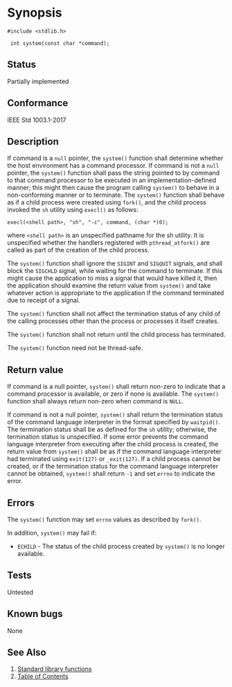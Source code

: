 # Synopsis 
`#include <stdlib.h>`</br>

` int system(const char *command);`</br>

## Status
Partially implemented
## Conformance
IEEE Std 1003.1-2017
## Description

If command is a `null` pointer, the `system()` function shall determine whether the host environment has a command
processor. If command is not a `null` pointer, the `system()` function shall pass the string pointed to by command
to that command processor to be executed in an implementation-defined manner; this might then cause the program calling
`system()` to behave in a non-conforming manner or to terminate.
The
`system()` function shall behave as if a child process were created using `fork()`,
and the child process invoked the `sh` utility using `execl()` as follows:

```
execl(<shell path>, "sh", "-c", command, (char *)0);
```


where `<shell path>` is an unspecified pathname for the sh utility. It is
unspecified whether the handlers registered with `pthread_atfork()` are called
as part of the creation of the child process.

The `system()` function shall ignore the `SIGINT` and `SIGQUIT` signals, and shall block the `SIGCHLD` signal, while waiting for
the command to terminate. If this might cause the application to miss a signal that would have killed it, then the application
should examine the return value from `system()` and take whatever action is appropriate to the application if the command
terminated due to receipt of a signal.

The `system()` function shall not affect the termination status of any child of the calling processes other than the
process or processes it itself creates.

The `system()` function shall not return until the child process has terminated. 

The `system()` function need not be thread-safe.


## Return value


If command is a null pointer, `system()` shall return non-zero to indicate that a command processor is available, or
zero if none is available.   The `system()` function shall always return non-zero when command is `NULL`. 

If
command is not a null pointer, `system()` shall return the termination status of the command language interpreter in
the format specified by `waitpid()`. The termination status shall be as defined for
the `sh` utility; otherwise, the termination status is unspecified. If some error prevents
the command language interpreter from executing after the child process is created, the return value from `system()` shall be
as if the command language interpreter had terminated using `exit(127)` or `_exit(127)`. If a child process cannot be
created, or if the termination status for the command language interpreter cannot be obtained, `system()` shall return `-1` and
set `errno` to indicate the error. 


## Errors


  The
`system()` function may set `errno` values as described by `fork()`. 

In addition, `system()` may fail if:

 * `ECHILD` - The status of the child process created by `system()` is no longer available. 


## Tests

Untested

## Known bugs

None

## See Also 
1. [Standard library functions](../README.md)
2. [Table of Contents](../../../README.md)
